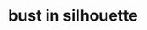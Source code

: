---
layout: smileys&emotion
title: bust in silhouette
emoji: bust_in_silhouette
permalink: 👤.html
image: assets/img/3moji/bust_in_silhouette.png
---
